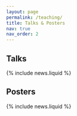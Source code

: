 ```yaml
---
layout: page
permalink: /teaching/
title: Talks & Posters
nav: true
nav_order: 2
---
```


## Talks
{% include news.liquid %}

## Posters
{% include news.liquid %}
